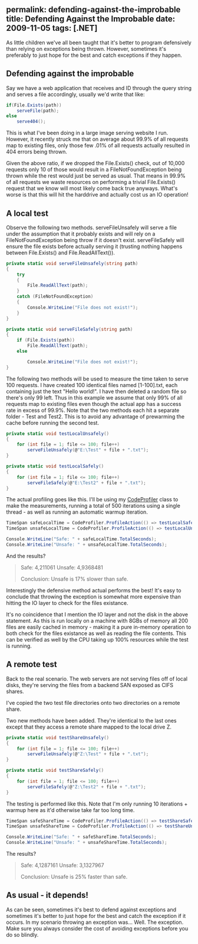 permalink: defending-against-the-improbable
title: Defending Against the Improbable
date: 2009-11-05
tags: [.NET]
---
As little children we've all been taught that it's better to program defensively than relying on exceptions being thrown. However, sometimes it's preferably to just hope for the best and catch exceptions if they happen.

## Defending against the improbable

Say we have a web application that receives and ID through the query string and serves a file accordingly, usually we'd write that like:

```csharp
if(File.Exists(path))
    serveFile(path);
else
    serve404();
```

This is what I've been doing in a large image serving website I run. However, it recently struck me that on average about 99.9% of all requests map to existing files, only those few .01% of all requests actually resulted in 404 errors being thrown.

Given the above ratio, if we dropped the File.Exists() check, out of 10,000 requests only 10 of those would result in a FileNotFoundException being thrown while the rest would just be served as usual. That means in 99.9% of all requests we waste resources on performing a trivial File.Exists() request that we know will most likely come back true anyways. What's worse is that this will hit the harddrive and actually cost us an IO operation!

## A local test

Observe the following two methods. serveFileUnsafely will serve a file under the assumption that it probably exists and will rely on a FileNotFoundException being throw if it doesn't exist. serveFileSafely will ensure the file exists before actually serving it (trusting nothing happens between File.Exists() and File.ReadAllText()).

```csharp
private static void serveFileUnsafely(string path)
{
    try
    {
        File.ReadAllText(path);
    }
    catch (FileNotFoundException)
    {
        Console.WriteLine("File does not exist!");
    }
}

private static void serveFileSafely(string path)
{
    if (File.Exists(path))
        File.ReadAllText(path);
    else

        Console.WriteLine("File does not exist!");
}
```

The following two methods will be used to measure the time taken to serve 100 requests. I have created 100 identical files named [1-100].txt, each containing just the text "Hello world!". I have then deleted a random file so there's only 99 left. Thus in this example we assume that only 99% of all requests map to existing files even though the actual app has a success rate in excess of 99.9%. Note that the two methods each hit a separate folder - Test and Test2. This is to avoid any advantage of prewarming the cache before running the second test.

```csharp
private static void testLocalUnsafely()
{
    for (int file = 1; file <= 100; file++)
        serveFileUnsafely(@"E:\Test" + file + ".txt");
}

private static void testLocalSafely()
{
    for (int file = 1; file <= 100; file++)
        serveFileSafely(@"E:\Test2" + file + ".txt");
}
```

The actual profiling goes like this. I'll be using my [CodeProfiler](http://www.improve.dk/blog/2008/04/16/profiling-code-the-easy-way) class to make the measurements, running a total of 500 iterations using a single thread - as well as running an automatic warmup iteration.

```csharp
TimeSpan safeLocalTime = CodeProfiler.ProfileAction(() => testLocalSafely(), 500, 1);
TimeSpan unsafeLocalTime = CodeProfiler.ProfileAction(() => testLocalUnsafely(), 500, 1);

Console.WriteLine("Safe: " + safeLocalTime.TotalSeconds);
Console.WriteLine("Unsafe: " + unsafeLocalTime.TotalSeconds);
```

And the results?

<blockquote>
Safe: 4,211061  
Unsafe: 4,9368481  
  
Conclusion: Unsafe is 17% slower than safe.
</blockquote>

Interestingly the defensive method actual performs the best! It's easy to conclude that throwing the exception is somewhat more expensive than hitting the IO layer to check for the files existance.

It's no coincidence that I mention the IO layer and not the disk in the above statement. As this is run locally on a machine with 8GBs of memory all 200 files are easily cached in memory - making it a pure in-memory operation to both check for the files existance as well as reading the file contents. This can be verified as well by the CPU taking up 100% resources while the test is running.

## A remote test

Back to the real scenario. The web servers are not serving files off of local disks, they're serving the files from a backend SAN exposed as CIFS shares.

I've copied the two test file directories onto two directories on a remote share.

Two new methods have been added. They're identical to the last ones except that they access a remote share mapped to the local drive Z.

```csharp
private static void testShareUnsafely()
{
    for (int file = 1; file <= 100; file++)
        serveFileUnsafely(@"Z:\Test" + file + ".txt");
}

private static void testShareSafely()
{
    for (int file = 1; file <= 100; file++)
        serveFileSafely(@"Z:\Test2" + file + ".txt");
}
```

The testing is performed like this. Note that I'm only running 10 iterations + warmup here as it'd otherwise take far too long time.

```csharp
TimeSpan safeShareTime = CodeProfiler.ProfileAction(() => testShareSafely(), 10, 1);
TimeSpan unsafeShareTime = CodeProfiler.ProfileAction(() => testShareUnsafely(), 10, 1);

Console.WriteLine("Safe: " + safeShareTime.TotalSeconds);
Console.WriteLine("Unsafe: " + unsafeShareTime.TotalSeconds);
```

The results?

<blockquote>
Safe: 4,1287161  
Unsafe: 3,1327967  
  
Conclusion: Unsafe is 25% faster than safe.
</blockquote>

## As usual - it depends!

As can be seen, sometimes it's best to defend against exceptions and sometimes it's better to just hope for the best and catch the exception if it occurs. In my scenario throwing an exception was... Well. The exception. Make sure you always consider the cost of avoiding exceptions before you do so blindly.
